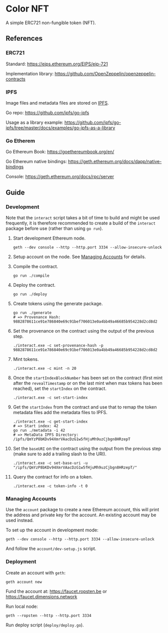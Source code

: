 # Color NFT

A simple ERC721 non-fungible token (NFT).

## References

### ERC721

Standard: https://eips.ethereum.org/EIPS/eip-721

Implementation library: https://github.com/OpenZeppelin/openzeppelin-contracts

### IPFS

Image files and metadata files are stored on [IPFS](http://ipfs.io).

Go repo: https://github.com/ipfs/go-ipfs

Usage as a library example: https://github.com/ipfs/go-ipfs/tree/master/docs/examples/go-ipfs-as-a-library

### Go Etherem

Go Ethereum Book: https://goethereumbook.org/en/

Go Ethereum native bindings: https://geth.ethereum.org/docs/dapp/native-bindings

Console: https://geth.ethereum.org/docs/rpc/server

## Guide

### Development

Note that the `interact` script takes a bit of time to build and might be used frequently, it is therefore recommended to create a build of the `interact` package before use (rather than using `go run`).

1. Start development Ethereum node.

   ```shell
   geth --dev console --http --http.port 3334 --allow-insecure-unlock
   ```

2. Setup account on the node. See [Managing Accounts](#Managing-Accounts) for details.

3. Compile the contract.

   ```shell
   go run ./compile
   ```

4. Deploy the contract.

   ```shell
   go run ./deploy
   ```

5. Create tokens using the generate package.

   ```shell
   go run ./generate
   # => Provenance Hash: 9882878611ce91e786840e69c91bef706013e0a4bb49a46685b954228d2cd8d2
   ```

6. Set the provenance on the contract using the output of the previous step.

   ```shell
   ./interact.exe -c set-provenance-hash -p 9882878611ce91e786840e69c91bef706013e0a4bb49a46685b954228d2cd8d2
   ```

7. Mint tokens.

   ```shell
   ./interact.exe -c mint -n 20
   ```

8. Once the `startIndexBlockNumber` has been set on the contract (first mint after the `revealTimestamp` or on the last mint when max tokens has been reached), set the `startIndex` on the contract.

   ```shell
   ./interact.exe -c set-start-index
   ```

9. Get the `startIndex` from the contract and use that to remap the token metadata files add the metadata files to IPFS.

   ```shell
   ./interact.exe -c get-start-index
   # => Start index: 42
   go run ./metadata -i 42
   # => MetaData IPFS Directory: /ipfs/QmYzP8bKDv94XmrVAacDzG1w5fHjuMh9uzCjbgn8HRzepT
   ```

10. Set the `baseURI` on the contract using the output from the previous step (make sure to add a trailing slash to the URI).

    ```shell
    ./interact.exe -c set-base-uri -u "/ipfs/QmYzP8bKDv94XmrVAacDzG1w5fHjuMh9uzCjbgn8HRzepT/"
    ```

11. Query the contract for info on a token.

    ```shell
    ./interact.exe -c token-info -t 0
    ```

### Managing Accounts

Use the `account` package to create a new Ethereum account, this will print the address and private key for the account. An existing account may be used instead.

To set up the account in development mode:

```shell
geth --dev console --http --http.port 3334 --allow-insecure-unlock
```

And follow the `account/dev-setup.js` script.

### Deployment

Create an account with `geth`:

```shell
geth account new
```

Fund the account at: https://faucet.ropsten.be or https://faucet.dimensions.network

Run local node:

```shell
geth --ropsten --http --http.port 3334
```

Run deploy script (`deploy/deploy.go`).